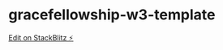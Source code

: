 # gracefellowship-w3-template

[Edit on StackBlitz ⚡️](https://stackblitz.com/edit/vitejs-vite-id7bqh)